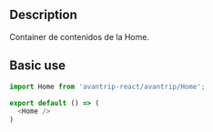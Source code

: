 ## Description
Container de contenidos de la Home.

## Basic use

```javascript
import Home from 'avantrip-react/avantrip/Home';

export default () => (
  <Home />
)
```

<!--  
## Props

#### `onEvent={<Boolean> || <Function>}`
Event handler

#### `isActive={<Boolean>}`
Enable an action within the component


## Redux

#### Actions
```javascript
import { sendData } from 'avantrip-react/avantrip/Home/actions';
import store from 'somewhere';

store.dispatch(sendData({ email:"email@email.com" });
// ...
```

#### Reducer
```javascript
import homeReducer from 'avantrip-react/avantrip/Home/reducer';
import { createStore, combineReducers } from 'redux';

const reducer = combineReducers({
  home:homeReducer,
})

const store = createStore(reducer);
// ...
```
-->
